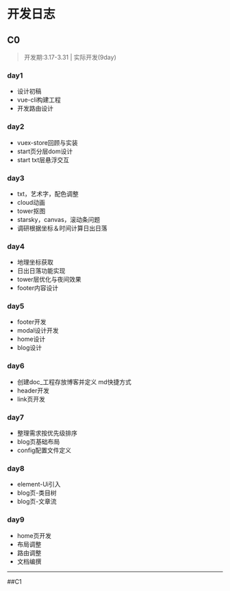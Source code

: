 # 开发日志

## C0
> 开发期:3.17-3.31 | 实际开发(9day)

### day1
- 设计初稿
- vue-cli构建工程
- 开发路由设计
### day2
- vuex-store回顾与实装
- start页分层dom设计
- start txt层悬浮交互
### day3
- txt，艺术字，配色调整
- cloud动画
- tower抠图
- starsky，canvas，滚动条问题
- 调研根据坐标＆时间计算日出日落
### day4
- 地理坐标获取
- 日出日落功能实现
- tower层优化与夜间效果
- footer内容设计
### day5
- footer开发
- modal设计开发
- home设计
- blog设计
### day6
- 创建doc_工程存放博客并定义 md快捷方式
- header开发
- link页开发
### day7
- 整理需求按优先级排序
- blog页基础布局
- config配置文件定义
### day8
- element-Ui引入
- blog页-类目树
- blog页-文章流
### day9 
- home页开发
- 布局调整
- 路由调整
- 文档编撰
---

##C1
